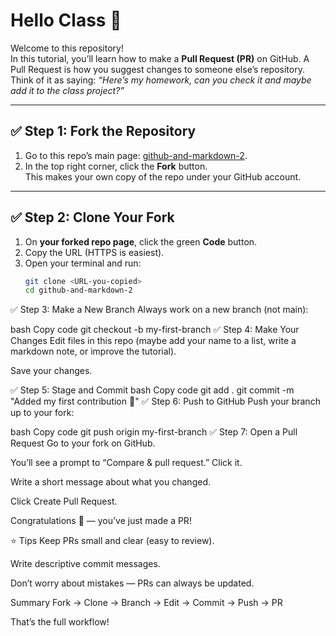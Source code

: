 # Hello Class 👋

Welcome to this repository!  
In this tutorial, you’ll learn how to make a **Pull Request (PR)** on GitHub. A Pull Request is how you suggest changes to someone else’s repository. Think of it as saying: *“Here’s my homework, can you check it and maybe add it to the class project?”*

---

## ✅ Step 1: Fork the Repository
1. Go to this repo’s main page: [github-and-markdown-2](https://github.com/mjwagerman/github-and-markdown-2/).
2. In the top right corner, click the **Fork** button.  
   This makes your own copy of the repo under your GitHub account.

---

## ✅ Step 2: Clone Your Fork
1. On **your forked repo page**, click the green **Code** button.
2. Copy the URL (HTTPS is easiest).
3. Open your terminal and run:
   ```bash
   git clone <URL-you-copied>
   cd github-and-markdown-2
✅ Step 3: Make a New Branch
Always work on a new branch (not main):

bash
Copy code
git checkout -b my-first-branch
✅ Step 4: Make Your Changes
Edit files in this repo (maybe add your name to a list, write a markdown note, or improve the tutorial).

Save your changes.

✅ Step 5: Stage and Commit
bash
Copy code
git add .
git commit -m "Added my first contribution 🎉"
✅ Step 6: Push to GitHub
Push your branch up to your fork:

bash
Copy code
git push origin my-first-branch
✅ Step 7: Open a Pull Request
Go to your fork on GitHub.

You’ll see a prompt to “Compare & pull request.” Click it.

Write a short message about what you changed.

Click Create Pull Request.

Congratulations 🎉 — you’ve just made a PR!

⭐ Tips
Keep PRs small and clear (easy to review).

Write descriptive commit messages.

Don’t worry about mistakes — PRs can always be updated.

Summary
Fork → Clone → Branch → Edit → Commit → Push → PR

That’s the full workflow!
